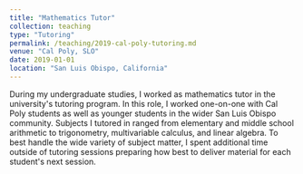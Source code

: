 ```yaml
---
title: "Mathematics Tutor"
collection: teaching
type: "Tutoring"
permalink: /teaching/2019-cal-poly-tutoring.md
venue: "Cal Poly, SLO"
date: 2019-01-01
location: "San Luis Obispo, California"
---
```


During my undergraduate studies, I worked as mathematics tutor in the university's tutoring program. In this role, I worked one-on-one with Cal Poly students as well as younger students in the wider San Luis Obispo community. Subjects I tutored in ranged from elementary and middle school arithmetic to trigonometry, multivariable calculus, and linear algebra. To best handle the wide variety of subject matter, I spent additional time outside of tutoring sessions preparing how best to deliver material for each student's next session.